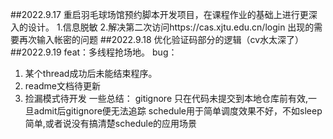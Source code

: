 ##2022.9.17
重启羽毛球场馆预约脚本开发项目，在课程作业的基础上进行更深入的设计。
1.信息脱敏
2.解决第二次访问https://cas.xjtu.edu.cn/login 出现的需要再次输入帐密的问题
##2022.9.18
优化验证码部分的逻辑（cv水太深了）
##2022.9.19
feat：多线程抢场地。
bug：
1. 某个thread成功后未能结束程序。
2. readme文档待更新
3. 捡漏模式待开发
一些总结：
gitignore 只在代码未提交到本地仓库前有效,一旦admit后gitignore便无法追踪
schedule用于简单调度效果不好，不如sleep简单,或者说没有搞清楚schedule的应用场景
